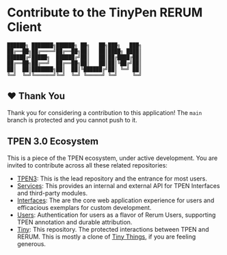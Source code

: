 # Contribute to the TinyPen RERUM Client

```
██████╗ ███████╗██████╗ ██╗   ██╗███╗   ███╗
██╔══██╗██╔════╝██╔══██╗██║   ██║████╗ ████║
██████╔╝█████╗  ██████╔╝██║   ██║██╔████╔██║
██╔══██╗██╔══╝  ██╔══██╗██║   ██║██║╚██╔╝██║
██║  ██║███████╗██║  ██║╚██████╔╝██║ ╚═╝ ██║
╚═╝  ╚═╝╚══════╝╚═╝  ╚═╝ ╚═════╝ ╚═╝     ╚═╝
```
## ❤️ Thank You

Thank you for considering a contribution to this application!  The `main` branch is protected and you cannot push to it. 

## TPEN 3.0 Ecosystem

This is a piece of the TPEN ecosystem, under active development. You are invited to contribute across all these related repositories:

* [TPEN3](https://github.com/CenterForDigitalHumanities/TPEN3): This is the lead repository and the entrance for most users.
* [Services](https://github.com/CenterForDigitalHumanities/TPEN-Services): This provides an internal and external API for TPEN Interfaces and third-party modules.
* [Interfaces](https://github.com/CenterForDigitalHumanities/TPEN-Interfaces): The are the core web application experience for users and efficacious exemplars for custom development.
* [Users](https://github.com/CenterForDigitalHumanities/TPEN-Users): Authentication for users as a flavor of Rerum Users, supporting TPEN annotation and durable attribution.
* [Tiny](https://github.com/CenterForDigitalHumanities/TinyPen): This repository. The protected interactions between TPEN and RERUM. This is mostly a clone of [Tiny Things](https://github.com/CenterForDigitalHumanities/TinyNode), if you are feeling generous.
